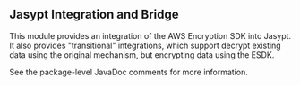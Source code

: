 ## Jasypt Integration and Bridge

This module provides an integration of the AWS Encryption SDK into Jasypt. It
also provides "transitional" integrations, which support decrypt existing data
using the original mechanism, but encrypting data using the ESDK.

See the package-level JavaDoc comments for more information.
